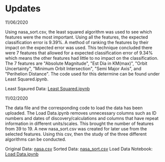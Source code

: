 # Updates

11/06/2020

Using nasa_sort.csv, the least squared algorithm was used to see which features were the most important. Using all the features, the expected classification error is 9.39%. A method of ranking the features by their impact on the expected error was used. This technique concluded there were 7 features that allowed for a expected classification error of 9.34% which means the other features had little to no impact on the classification. The 7 features are "Absolute Magnitude", "Est Dia in KM(max)", "Orbit Uncertainty", "Minimum Orbit Intersection", "Semi Major Axis", and "Perihelion Distance". The code used for this determine can be found under Least Squared.ipynb.

Least Sqaured Data: [Least Squared.ipynb](https://github.com/lopezbl/ECE532_Project/blob/main/Least%20Sqaured.ipynb)

11/02/2020

The data file and the corresponding code to load the data has been uploaded. The Load Data.ipynb removes unnecessary columns such as ID numbers and dates of discovery/calculations and columns that have repeat information in different units/scales. This brought the number of features from 39 to 19. A new nasa_sort.csv was created for later use from the selected features. Using this csv, then the study of the three different algorithms can be conducted.

Original Data: [nasa.csv](https://github.com/lopezbl/ECE532_Project/blob/main/nasa.csv)
Sorted Data: [nasa_sort.csv](https://github.com/lopezbl/ECE532_Project/blob/main/nasa_sort.csv)
Load Data Notebook: [Load Data.ipynb](https://github.com/lopezbl/ECE532_Project/blob/main/Load%20Data.ipynb)
